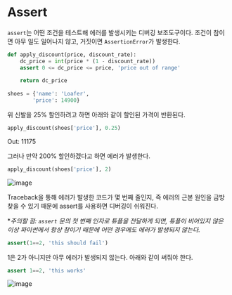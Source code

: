 # Assert

`assert`는 어떤 조건을 테스트해 에러를 발생시키는 디버깅 보조도구이다. 조건이 참이면 아무 일도 일어나지 않고, 거짓이면 `AssertionError`가 발생한다.

```python
def apply_discount(price, discount_rate):
    dc_price = int(price * (1 - discount_rate))
    assert 0 <= dc_price <= price, 'price out of range'
    
    return dc_price
   
shoes = {'name': 'Loafer',
        'price': 14900}
```



위 신발을 25% 할인하려고 하면 아래와 같이 할인된 가격이 반환된다.

```python
apply_discount(shoes['price'], 0.25)
```

Out: 11175



그러나 만약 200% 할인하겠다고 하면 에러가 발생한다.

```python
apply_discount(shoes['price'], 2)
```

![image](https://user-images.githubusercontent.com/44221498/140320625-260b75e8-ccf8-4914-becd-5fc19bbb6d2f.png)



Traceback을 통해 에러가 발생한 코드가 몇 번째 줄인지, 즉 에러의 근본 원인을 금방 찾을 수 있기 때문에 assert를 사용하면 디버깅이 쉬워진다.

**주의할 점: `assert` 문의 첫 번째 인자로 튜플을 전달하게 되면, 튜플이 비어있지 않은 이상 파이썬에서 항상 참이기 때문에 어떤 경우에도 에러가 발생되지 않는다.*

```python
assert(1==2, 'this should fail')
```

1은 2가 아니지만 아무 에러가 발생되지 않는다. 아래와 같이 써줘야 한다.

```python
assert 1==2, 'this works'
```

![image](https://user-images.githubusercontent.com/44221498/140321010-ab3227b8-25c6-49c9-97e6-870cf297b889.png)



